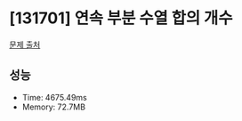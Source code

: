 # [131701] 연속 부분 수열 합의 개수

[문제 출처](https://school.programmers.co.kr/learn/courses/30/lessons/131701)

## 성능

- Time: 4675.49ms
- Memory: 72.7MB